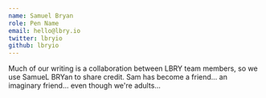 ```yaml
---
name: Samuel Bryan
role: Pen Name
email: hello@lbry.io
twitter: lbryio
github: lbryio
---
```

Much of our writing is a collaboration between LBRY team members, so we use SamueL BRYan to share credit. Sam has become a friend... an imaginary friend... even though we're adults...
